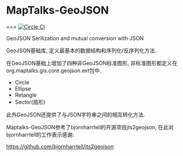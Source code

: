 # MapTalks-GeoJSON
===
[![Circle CI](https://circleci.com/gh/MapTalks/geojson4j.svg?style=svg)](https://circleci.com/gh/MapTalks/geojson4j)

GeoJSON Serilization and mutual conversion with JSON

GeoJSON基础库, 定义最基本的数据结构和序列化/反序列化方法.

在GeoJSON基础上增加了四种非GeoJSON标准图形, 非标准图形都定义在org.maptalks.gis.core.geojson.ext包中.

* Circle
* Ellipse
* Retangle
* Sector(扇形)

此外GeoJSON还提供了与JSON字符串之间的相互转化方法.

Maptalks-GeoJSON参考了bjornharrtell的开源项目jts2geojson, 在此对bjornharrtell的工作表示感谢:

https://github.com/bjornharrtell/jts2geojson
